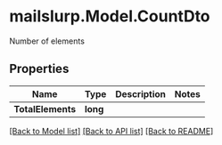 # mailslurp.Model.CountDto
Number of elements
## Properties

Name | Type | Description | Notes
------------ | ------------- | ------------- | -------------
**TotalElements** | **long** |  | 

[[Back to Model list]](../README#documentation-for-models) [[Back to API list]](../README#documentation-for-api-endpoints) [[Back to README]](../README)

